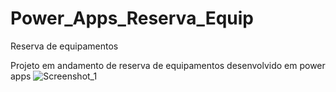 # Power_Apps_Reserva_Equip
Reserva de equipamentos 

Projeto em andamento de reserva de equipamentos desenvolvido em power apps
![Screenshot_1](https://github.com/MauricioJJPavan/Power_Apps_Reserva_Equip/assets/132507042/0a7155f4-74fc-408c-acec-f783512d5c57)
